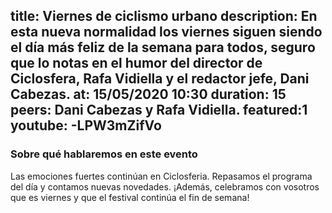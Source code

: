title: Viernes de ciclismo urbano
description: En esta nueva normalidad los viernes siguen siendo el día más feliz de la semana para todos, seguro que lo notas en el humor del director de Ciclosfera, Rafa Vidiella y el redactor jefe, Dani Cabezas.
at: 15/05/2020 10:30
duration: 15
peers: Dani Cabezas y Rafa Vidiella. 
featured:1
youtube: -LPW3mZifVo
----
### Sobre qué hablaremos en este evento

Las emociones fuertes continúan en Ciclosferia. Repasamos el programa del día y contamos nuevas novedades. ¡Además, celebramos con vosotros que es viernes y que el festival continúa el fin de semana!
